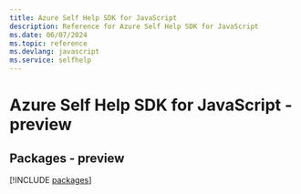 ```yaml
---
title: Azure Self Help SDK for JavaScript
description: Reference for Azure Self Help SDK for JavaScript
ms.date: 06/07/2024
ms.topic: reference
ms.devlang: javascript
ms.service: selfhelp
---
```

# Azure Self Help SDK for JavaScript - preview
## Packages - preview
[!INCLUDE [packages](self-help-index.md)]